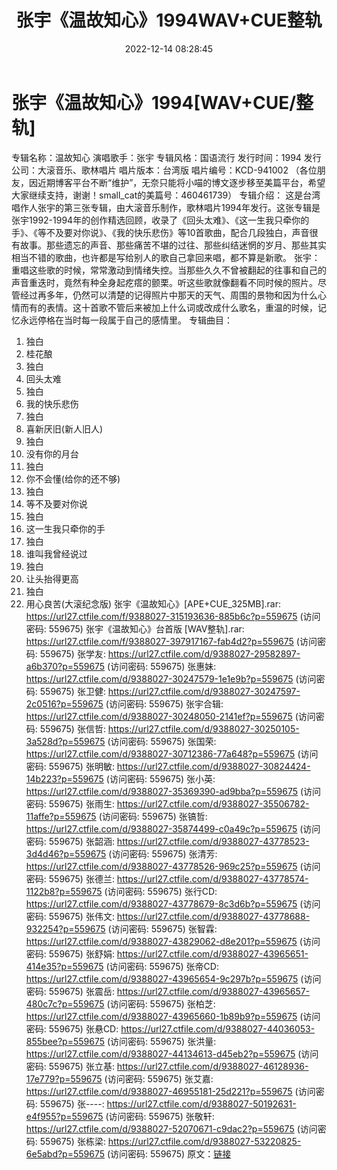 ﻿---
title: 张宇《温故知心》1994WAV+CUE整轨
date: 2022-12-14 08:28:45
categories: WAV车载音乐、镜像
tags: 华语中文
---
# 张宇《温故知心》1994[WAV+CUE/整轨]

专辑名称：温故知心
演唱歌手：张宇
专辑风格：国语流行
发行时间：1994
发行公司：大滚音乐、歌林唱片
唱片版本：台湾版
唱片编号：KCD-941002
（各位朋友，因近期博客平台不断“维护”，无奈只能将小喵的博文逐步移至美篇平台，希望大家继续支持，谢谢！small_cat的美篇号：460461739）
专辑介绍：
这是台湾唱作人张宇的第三张专辑，由大滚音乐制作，歌林唱片1994年发行。这张专辑是张宇1992-1994年的创作精选回顾，收录了《回头太难》、《这一生我只牵你的手》、《等不及要对你说》、《我的快乐悲伤》等10首歌曲，配合几段独白，声音很有故事。那些遗忘的声音、那些痛苦不堪的过往、那些纠结迷惘的岁月、那些其实相当不错的歌曲，也许都是写给别人的歌自己拿回来唱，都不算是新歌。
张宇：重唱这些歌的时候，常常激动到情绪失控。当那些久久不曾被翻起的往事和自己的声音重迭时，竟然有种全身起疙瘩的颤栗。听这些歌就像翻看不同时候的照片。尽管经过再多年，仍然可以清楚的记得照片中那天的天气、周围的景物和因为什么心情而有的表情。这十首歌不管后来被加上什么词或改成什么歌名，重温的时候，记忆永远停格在当时每一段属于自己的感情里。
专辑曲目：
01. 独白
02. 桂花酿
03. 独白
04. 回头太难
05. 独白
06. 我的快乐悲伤
07. 独白
08. 喜新厌旧(新人旧人)
09. 独白
10. 没有你的月台
11. 独白
12. 你不会懂(给你的还不够)
13. 独白
14. 等不及要对你说
15. 独白
16. 这一生我只牵你的手
17. 独白
18. 谁叫我曾经说过
19. 独白
20. 让头抬得更高
21. 独白
22. 用心良苦(大滚纪念版)
张宇《温故知心》[APE+CUE_325MB].rar: https://url27.ctfile.com/f/9388027-315193636-885b6c?p=559675
(访问密码: 559675)
张宇《温故知心》台首版 [WAV整轨].rar: https://url27.ctfile.com/f/9388027-397917167-fab4d2?p=559675
(访问密码: 559675)
张学友: https://url27.ctfile.com/d/9388027-29582897-a6b370?p=559675
(访问密码: 559675)
张惠妹: https://url27.ctfile.com/d/9388027-30247579-1e1e9b?p=559675
(访问密码: 559675)
张卫健: https://url27.ctfile.com/d/9388027-30247597-2c0516?p=559675
(访问密码: 559675)
张宇合辑: https://url27.ctfile.com/d/9388027-30248050-2141ef?p=559675
(访问密码: 559675)
张信哲: https://url27.ctfile.com/d/9388027-30250105-3a528d?p=559675
(访问密码: 559675)
张国荣: https://url27.ctfile.com/d/9388027-30712386-77a648?p=559675
(访问密码: 559675)
张明敏: https://url27.ctfile.com/d/9388027-30824424-14b223?p=559675
(访问密码: 559675)
张小英: https://url27.ctfile.com/d/9388027-35369390-ad9bba?p=559675
(访问密码: 559675)
张雨生: https://url27.ctfile.com/d/9388027-35506782-11affe?p=559675
(访问密码: 559675)
张镐哲: https://url27.ctfile.com/d/9388027-35874499-c0a49c?p=559675
(访问密码: 559675)
张韶涵: https://url27.ctfile.com/d/9388027-43778523-3d4d46?p=559675
(访问密码: 559675)
张清芳: https://url27.ctfile.com/d/9388027-43778526-969c25?p=559675
(访问密码: 559675)
张德兰: https://url27.ctfile.com/d/9388027-43778574-1122b8?p=559675
(访问密码: 559675)
张行CD: https://url27.ctfile.com/d/9388027-43778679-8c3d6b?p=559675
(访问密码: 559675)
张伟文: https://url27.ctfile.com/d/9388027-43778688-932254?p=559675
(访问密码: 559675)
张智霖: https://url27.ctfile.com/d/9388027-43829062-d8e201?p=559675
(访问密码: 559675)
张舒娟: https://url27.ctfile.com/d/9388027-43965651-414e35?p=559675
(访问密码: 559675)
张帝CD: https://url27.ctfile.com/d/9388027-43965654-9c297b?p=559675
(访问密码: 559675)
张震岳: https://url27.ctfile.com/d/9388027-43965657-480c7c?p=559675
(访问密码: 559675)
张柏芝: https://url27.ctfile.com/d/9388027-43965660-1b89b9?p=559675
(访问密码: 559675)
张悬CD: https://url27.ctfile.com/d/9388027-44036053-855bee?p=559675
(访问密码: 559675)
张洪量: https://url27.ctfile.com/d/9388027-44134613-d45eb2?p=559675
(访问密码: 559675)
张立基: https://url27.ctfile.com/d/9388027-46128936-17e779?p=559675
(访问密码: 559675)
张艾嘉: https://url27.ctfile.com/d/9388027-46955181-25d221?p=559675
(访问密码: 559675)
张----: https://url27.ctfile.com/d/9388027-50192631-e4f955?p=559675
(访问密码: 559675)
张敬轩: https://url27.ctfile.com/d/9388027-52070671-c9dac2?p=559675
(访问密码: 559675)
张栋梁: https://url27.ctfile.com/d/9388027-53220825-6e5abd?p=559675
(访问密码: 559675)
原文：[链接](https://blog.sina.com.cn/s/blog_1647c7e76010310lv.html)